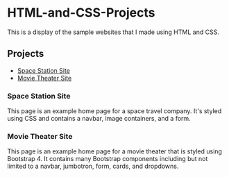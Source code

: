 # HTML-and-CSS-Projects
This is a display of the sample websites that I made using HTML and CSS.
## Projects
* [Space Station Site](###space-station-site)
* [Movie Theater Site](###movie-theater-site)
### Space Station Site
This page is an example home page for a space travel company.  It's styled using CSS and contains a navbar, image containers, and a form.
### Movie Theater Site
This page is an example home page for a movie theater that is styled using Bootstrap 4.  It contains many Bootstrap components including but not limited to a navbar, jumbotron, form, cards, and dropdowns.
